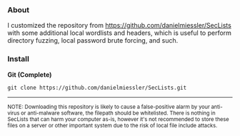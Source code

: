 ### About

I customized the repository from https://github.com/danielmiessler/SecLists with some additional local wordlists and headers, which is useful to perform directory fuzzing, local password brute forcing, and such.

### Install

**Git (Complete)**

```
git clone https://github.com/danielmiessler/SecLists.git
```

- - -

<sup>NOTE: Downloading this repository is likely to cause a false-positive alarm by your anti-virus or anti-malware software, the filepath should be whitelisted. There is nothing in SecLists that can harm your computer as-is, however it's not recommended to store these files on a server or other important system due to the risk of local file include attacks.</sup>
